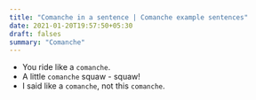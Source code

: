 ```yaml
---
title: "Comanche in a sentence | Comanche example sentences"
date: 2021-01-20T19:57:50+05:30
draft: falses
summary: "Comanche"
---
```

- You ride like a `comanche`.
- A little `comanche` squaw - squaw!
- I said like a `comanche`, not this `comanche`.
                 
